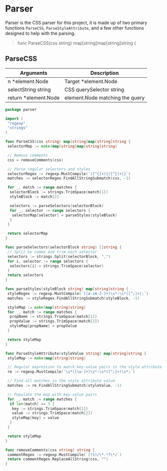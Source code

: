# Parser

Parser is the CSS parser for this project, it is made up of two primary functions `ParseCSS`, `ParseStyleAttribute`, and a few other functions designed to help with the parsing.

> func ParseCSS(css string) map[string]map[string]string {

## ParseCSS

| Arguments             | Description                     |
| --------------------- | ------------------------------- |
| n \*element.Node      | Target \*element.Node           |
| selectString string   | CSS querySelector string        |
| return \*element.Node | element.Node matching the query |

```go
package parser

import (
 "regexp"
 "strings"
)

func ParseCSS(css string) map[string]map[string]string {
 selectorMap := make(map[string]map[string]string)

 // Remove comments
 css = removeComments(css)

 // Parse regular selectors and styles
 selectorRegex := regexp.MustCompile(`([^{]+){([^}]+)}`)
 matches := selectorRegex.FindAllStringSubmatch(css, -1)

 for _, match := range matches {
  selectorBlock := strings.TrimSpace(match[1])
  styleBlock := match[2]

  selectors := parseSelectors(selectorBlock)
  for _, selector := range selectors {
   selectorMap[selector] = parseStyles(styleBlock)
  }
 }

 return selectorMap
}

func parseSelectors(selectorBlock string) []string {
 // Split by comma and trim each selector
 selectors := strings.Split(selectorBlock, ",")
 for i, selector := range selectors {
  selectors[i] = strings.TrimSpace(selector)
 }
 return selectors
}

func parseStyles(styleBlock string) map[string]string {
 styleRegex := regexp.MustCompile(`([a-zA-Z-]+)\s*:\s*([^;]+);`)
 matches := styleRegex.FindAllStringSubmatch(styleBlock, -1)

 styleMap := make(map[string]string)
 for _, match := range matches {
  propName := strings.TrimSpace(match[1])
  propValue := strings.TrimSpace(match[2])
  styleMap[propName] = propValue
 }

 return styleMap
}

func ParseStyleAttribute(styleValue string) map[string]string {
 styleMap := make(map[string]string)

 // Regular expression to match key-value pairs in the style attribute
 re := regexp.MustCompile(`\s*([\w-]+)\s*:\s*([^;]+)\s*;`)

 // Find all matches in the style attribute value
 matches := re.FindAllStringSubmatch(styleValue, -1)

 // Populate the map with key-value pairs
 for _, match := range matches {
  if len(match) == 3 {
   key := strings.TrimSpace(match[1])
   value := strings.TrimSpace(match[2])
   styleMap[key] = value
  }
 }

 return styleMap
}

func removeComments(css string) string {
 commentRegex := regexp.MustCompile(`(?s)/\*.*?\*/`)
 return commentRegex.ReplaceAllString(css, "")
}

```

<script src="/plugins/sidebyside.js"></script>
